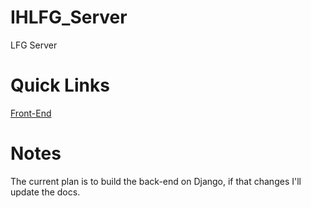 # IHLFG_Server
LFG Server

# Quick Links

[Front-End](https://github.com/Serrowxd/IHLFG)

# Notes

The current plan is to build the back-end on Django, if that changes I'll update the docs.